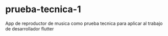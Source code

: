 # prueba-tecnica-1
App de reproductor de musica  como prueba tecnica para  aplicar al trabajo de desarrollador flutter
